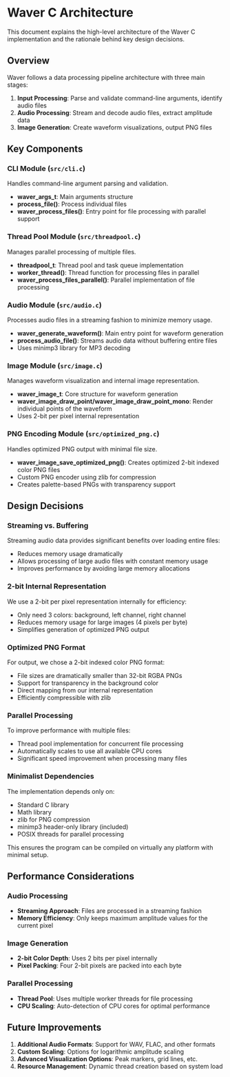 # Waver C Architecture

This document explains the high-level architecture of the Waver C implementation
and the rationale behind key design decisions.

## Overview

Waver follows a data processing pipeline architecture with three main stages:

1. **Input Processing**: Parse and validate command-line arguments, identify audio files
2. **Audio Processing**: Stream and decode audio files, extract amplitude data
3. **Image Generation**: Create waveform visualizations, output PNG files

## Key Components

### CLI Module (`src/cli.c`)
Handles command-line argument parsing and validation.

- **waver_args_t**: Main arguments structure
- **process_file()**: Process individual files
- **waver_process_files()**: Entry point for file processing with parallel support

### Thread Pool Module (`src/threadpool.c`)
Manages parallel processing of multiple files.

- **threadpool_t**: Thread pool and task queue implementation
- **worker_thread()**: Thread function for processing files in parallel
- **waver_process_files_parallel()**: Parallel implementation of file processing

### Audio Module (`src/audio.c`)
Processes audio files in a streaming fashion to minimize memory usage.

- **waver_generate_waveform()**: Main entry point for waveform generation
- **process_audio_file()**: Streams audio data without buffering entire files
- Uses minimp3 library for MP3 decoding

### Image Module (`src/image.c`)
Manages waveform visualization and internal image representation.

- **waver_image_t**: Core structure for waveform generation
- **waver_image_draw_point/waver_image_draw_point_mono**: Render individual points of the waveform
- Uses 2-bit per pixel internal representation

### PNG Encoding Module (`src/optimized_png.c`)
Handles optimized PNG output with minimal file size.

- **waver_image_save_optimized_png()**: Creates optimized 2-bit indexed color PNG files
- Custom PNG encoder using zlib for compression
- Creates palette-based PNGs with transparency support

## Design Decisions

### Streaming vs. Buffering
Streaming audio data provides significant benefits over loading entire files:
- Reduces memory usage dramatically
- Allows processing of large audio files with constant memory usage
- Improves performance by avoiding large memory allocations

### 2-bit Internal Representation
We use a 2-bit per pixel representation internally for efficiency:
- Only need 3 colors: background, left channel, right channel
- Reduces memory usage for large images (4 pixels per byte)
- Simplifies generation of optimized PNG output

### Optimized PNG Format
For output, we chose a 2-bit indexed color PNG format:
- File sizes are dramatically smaller than 32-bit RGBA PNGs
- Support for transparency in the background color
- Direct mapping from our internal representation
- Efficiently compressible with zlib

### Parallel Processing
To improve performance with multiple files:
- Thread pool implementation for concurrent file processing
- Automatically scales to use all available CPU cores
- Significant speed improvement when processing many files

### Minimalist Dependencies
The implementation depends only on:
- Standard C library
- Math library
- zlib for PNG compression
- minimp3 header-only library (included)
- POSIX threads for parallel processing

This ensures the program can be compiled on virtually any platform with minimal setup.

## Performance Considerations

### Audio Processing
- **Streaming Approach**: Files are processed in a streaming fashion
- **Memory Efficiency**: Only keeps maximum amplitude values for the current pixel

### Image Generation
- **2-bit Color Depth**: Uses 2 bits per pixel internally
- **Pixel Packing**: Four 2-bit pixels are packed into each byte

### Parallel Processing
- **Thread Pool**: Uses multiple worker threads for file processing
- **CPU Scaling**: Auto-detection of CPU cores for optimal performance

## Future Improvements

1. **Additional Audio Formats**: Support for WAV, FLAC, and other formats
2. **Custom Scaling**: Options for logarithmic amplitude scaling
3. **Advanced Visualization Options**: Peak markers, grid lines, etc.
4. **Resource Management**: Dynamic thread creation based on system load